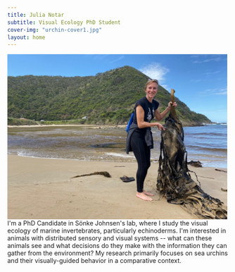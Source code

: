 ```yaml
---
title: Julia Notar
subtitle: Visual Ecology PhD Student
cover-img: "urchin-cover1.jpg"
layout: home
---
```


<img style="float: left; padding-right: 20px;" width="500" src="/australia_kelp.JPG">

I'm a PhD Candidate in Sönke Johnsen's lab, where I study the visual ecology of marine invertebrates, particularly echinoderms. I'm interested in animals with distributed sensory and visual systems -- what can these animals see and what decisions do they make with the information they can gather from the environment? My research primarily focuses on sea urchins and their visually-guided behavior in a comparative context.

